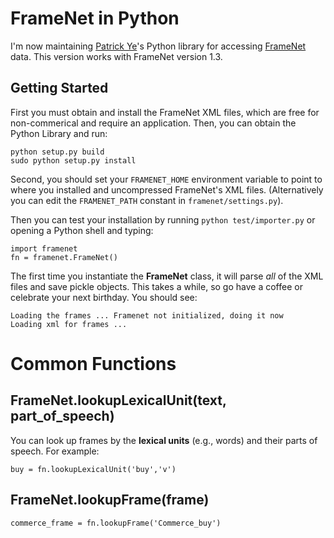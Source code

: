 # FrameNet in Python

I'm now maintaining [Patrick Ye](http://ww2.cs.mu.oz.au/~jingy/)'s Python library for accessing [FrameNet](http://framenet.icsi.berkeley.edu/) data. This version works with FrameNet version 1.3.

## Getting Started

First you must obtain and install the FrameNet XML files, which are free for non-commerical and require an application.  Then, you can obtain the Python Library and run:

    python setup.py build
    sudo python setup.py install

Second, you should set your `FRAMENET_HOME` environment variable to point to where you installed and uncompressed FrameNet's XML files.  (Alternatively you can edit the `FRAMENET_PATH` constant in `framenet/settings.py`).

Then you can test your installation by running `python test/importer.py` or opening a Python shell and typing:

    import framenet
    fn = framenet.FrameNet()

The first time you instantiate the **FrameNet** class, it will parse *all* of the XML files and save pickle objects.   This takes a while, so go have a coffee or celebrate your next birthday.  You should see:

    Loading the frames ... Framenet not initialized, doing it now
    Loading xml for frames ...

# Common Functions


## FrameNet.lookupLexicalUnit(text, part_of_speech)

You can look up frames by the **lexical units** (e.g., words) and their parts of speech.  For example:

    buy = fn.lookupLexicalUnit('buy','v')

## FrameNet.lookupFrame(frame)

    commerce_frame = fn.lookupFrame('Commerce_buy')




